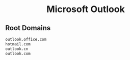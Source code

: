 


<h1 align="center">Microsoft Outlook</h1>  


## Root Domains


```html
outlook.office.com
hotmail.com
outlook.cn
outlook.com
```  

<br>
